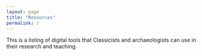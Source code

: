 ```yaml
---
layout: page
title: "Resources"
permalink: /
---
```


This is a listing of digital tools that Classicists and archaeologists can use in their research and teaching.